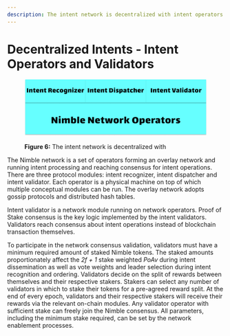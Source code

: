 ```yaml
---
description: The intent network is decentralized with intent operators and validators.
---
```


# Decentralized Intents - Intent Operators and Validators

<figure><img src="../.gitbook/assets/network-operators.png" alt=""><figcaption><p><strong>Figure 6:</strong> The intent network is decentralized with </p></figcaption></figure>

The Nimble network is a set of operators forming an overlay network and running intent processing and reaching consensus for intent operations. There are three protocol modules: intent recognizer, intent dispatcher and intent validator. Each operator is a physical machine on top of which multiple conceptual modules can be run. The overlay network adopts gossip protocols and distributed hash tables.

Intent validator is a network module running on network operators. Proof of Stake consensus is the key logic implemented by the intent validators. Validators reach consensus about intent operations instead of blockchain transaction themselves.&#x20;

To participate in the network consensus validation, validators must have a minimum required amount of staked Nimble tokens. The staked amounts proportionately affect the _2f + 1_ stake weighted _PoAv_ during intent dissemination as well as vote weights and leader selection during intent recognition and ordering. Validators decide on the split of rewards between themselves and their respective stakers. Stakers can select any number of validators in which to stake their tokens for a pre-agreed reward split. At the end of every epoch, validators and their respective stakers will receive their rewards via the relevant on-chain modules. Any validator operator with sufficient stake can freely join the Nimble consensus. All parameters, including the minimum stake required, can be set by the network enablement processes.
